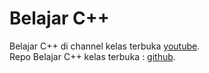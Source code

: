 # Belajar C++

Belajar C++ di channel kelas terbuka [youtube](https://www.youtube.com/playlist?list=PLZS-MHyEIRo4Ze0bbGB1WKBSNMPzi-eWI "kelas terbuka").<br>
Repo Belajar C++ kelas terbuka : [github](https://github.com/kelasterbuka/CPP_dasar-dasar-programming "repo kelas terbuka").
